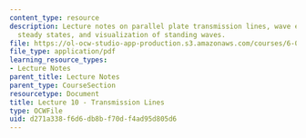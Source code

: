 ```yaml
---
content_type: resource
description: Lecture notes on parallel plate transmission lines, wave equations, sinusoidal
  steady states, and visualization of standing waves.
file: https://ol-ocw-studio-app-production.s3.amazonaws.com/courses/6-013-electromagnetics-and-applications-fall-2005/d271a338f6d6db8bf70df4ad95d805d6_lec10.pdf
file_type: application/pdf
learning_resource_types:
- Lecture Notes
parent_title: Lecture Notes
parent_type: CourseSection
resourcetype: Document
title: Lecture 10 - Transmission Lines
type: OCWFile
uid: d271a338-f6d6-db8b-f70d-f4ad95d805d6
---
```

